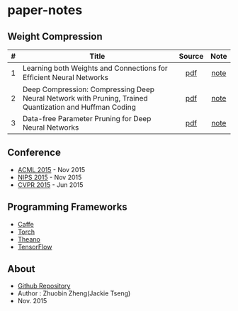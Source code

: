# paper-notes

## Weight Compression 

| # | Title | Source | Note |
|---|-------|:-----:|:-----:|
| 1 |Learning both Weights and Connections for Efﬁcient Neural Networks|[pdf](http://arxiv.org/pdf/1506.02626v2.pdf)|[note](docs/1/README.md)|
| 2 |Deep Compression: Compressing Deep Neural Network with Pruning, Trained Quantization and Huffman Coding|[pdf](http://arxiv.org/pdf/1510.00149v2.pdf)|[note](docs/2/README.md)|
| 3 |Data-free Parameter Pruning for Deep Neural Networks|[pdf](http://arxiv.org/pdf/1507.06149v1.pdf)|[note](docs/3/README.md)|

## Conference

* [ACML 2015](http://www.acml-conf.org/2015) - Nov 2015
* [NIPS 2015](https://nips.cc/Conferences/2015) - Nov 2015
* [CVPR 2015](http://www.pamitc.org/cvpr15) - Jun 2015

## Programming Frameworks

* [Caffe](http://caffe.berkeleyvision.org/)
* [Torch](http://torch.ch/)
* [Theano](http://deeplearning.net/software/theano/)
* [TensorFlow](http://tensorflow.org/)

## About

* [Github Repository](https://github.com/JackieTseng/paper-notes)
* Author : Zhuobin Zheng(Jackie Tseng)
* Nov. 2015
